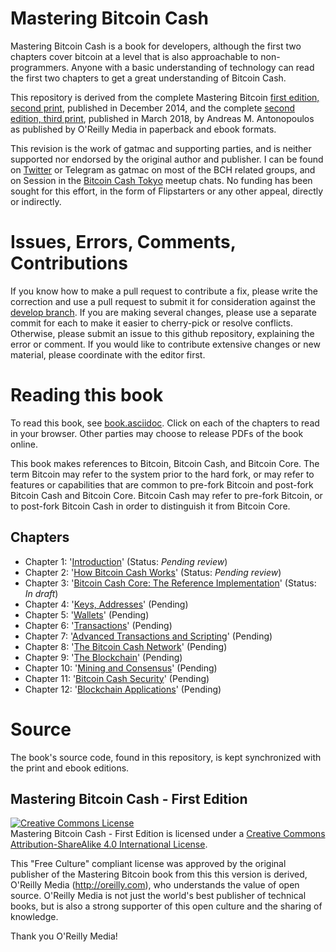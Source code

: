 # Mastering Bitcoin Cash

Mastering Bitcoin Cash is a book for developers, although the first two chapters cover bitcoin at a level that is also approachable to non-programmers. Anyone with a basic understanding of technology can read the first two chapters to get a great understanding of Bitcoin Cash.

This repository is derived from the complete Mastering Bitcoin [first edition, second print](https://github.com/bitcoinbook/bitcoinbook/releases/tag/Edition1Print2), published in December 2014, and the complete [second edition, third print](https://github.com/bitcoinbook/bitcoinbook/releases/tag/second_edition_print3_rc1), published in March 2018, by Andreas M. Antonopoulos as published by O'Reilly Media in paperback and ebook formats.

This revision is the work of gatmac and supporting parties, and is neither supported nor endorsed by the original author and publisher. I can be found on [Twitter](https://twitter.com/gatmac) or Telegram as gatmac on most of the BCH related groups, and on Session in the [Bitcoin Cash Tokyo](http://bitcoincash.tokyo/) meetup chats. No funding has been sought for this effort, in the form of Flipstarters or any other appeal, directly or indirectly. 

# Issues, Errors, Comments, Contributions

If you know how to make a pull request to contribute a fix, please write the correction and use a pull request to submit it for consideration against the [develop branch](https://github.com/gatmac/bchbook/tree/develop). If you are making several changes, please use a separate commit for each to make it easier to cherry-pick or resolve conflicts. Otherwise, please submit an issue to this github repository, explaining the error or comment. If you would like to contribute extensive changes or new material, please coordinate with the editor first. 

# Reading this book

To read this book, see [book.asciidoc](https://github.com/gatmac/bchbook/blob/develop/book.asciidoc). Click on each of the chapters to read in your browser. Other parties may choose to release PDFs of the book online.

This book makes references to Bitcoin, Bitcoin Cash, and Bitcoin Core. The term Bitcoin may refer to the system prior to the hard fork, or may refer to features or capabilities that are common to pre-fork Bitcoin and post-fork Bitcoin Cash and Bitcoin Core. Bitcoin Cash may refer to pre-fork Bitcoin, or to post-fork Bitcoin Cash in order to distinguish it from Bitcoin Core. 

## Chapters

+ Chapter 1: '[Introduction](https://github.com/gatmac/bchbook/blob/develop/ch01.asciidoc)' (Status: _Pending review_)
+ Chapter 2: '[How Bitcoin Cash Works](https://github.com/gatmac/bchbook/blob/develop/ch02.asciidoc)' (Status: _Pending review_)
+ Chapter 3: '[Bitcoin Cash Core: The Reference Implementation](https://github.com/gatmac/bchbook/blob/develop/ch03.asciidoc)' (Status: _In draft_)
+ Chapter 4: '[Keys, Addresses](https://github.com/gatmac/bchbook/blob/develop/ch04.asciidoc)' (Pending)
+ Chapter 5: '[Wallets](https://github.com/gatmac/bchbook/blob/develop/ch05.asciidoc)' (Pending)
+ Chapter 6: '[Transactions](https://github.com/gatmac/bchbook/blob/develop/ch06.asciidoc)' (Pending)
+ Chapter 7: '[Advanced Transactions and Scripting](https://github.com/gatmac/bchbook/blob/develop/ch07.asciidoc)' (Pending)
+ Chapter 8: '[The Bitcoin Cash Network](https://github.com/gatmac/bchbook/blob/develop/ch08.asciidoc)' (Pending)
+ Chapter 9: '[The Blockchain](https://github.com/gatmac/bchbook/blob/develop/ch09.asciidoc)' (Pending)
+ Chapter 10: '[Mining and Consensus](https://github.com/gatmac/bchbook/blob/develop/ch10.asciidoc)' (Pending)
+ Chapter 11: '[Bitcoin Cash Security](https://github.com/gatmac/bchbook/blob/develop/ch11.asciidoc)' (Pending)
+ Chapter 12: '[Blockchain Applications](https://github.com/gatmac/bchbook/blob/develop/ch12.asciidoc)' (Pending)

# Source

The book's source code, found in this repository, is kept synchronized with the print and ebook editions.

## Mastering Bitcoin Cash - First Edition

<a rel="license" href="http://creativecommons.org/licenses/by-sa/4.0/"><img alt="Creative Commons License" style="border-width:0" src="https://i.creativecommons.org/l/by-sa/4.0/88x31.png" /></a><br /><span xmlns:dct="http://purl.org/dc/terms/" href="http://purl.org/dc/dcmitype/Text" property="dct:title" rel="dct:type">Mastering Bitcoin Cash - First Edition</span> is licensed under a <a rel="license" href="http://creativecommons.org/licenses/by-sa/4.0/">Creative Commons Attribution-ShareAlike 4.0 International License</a>.

This "Free Culture" compliant license was approved by the original publisher of the Mastering Bitcoin book from this this version is derived, O'Reilly Media (http://oreilly.com), who understands the value of open source. O'Reilly Media is not just the world's best publisher of technical books, but is also a strong supporter of this open culture and the sharing of knowledge.

Thank you O'Reilly Media!